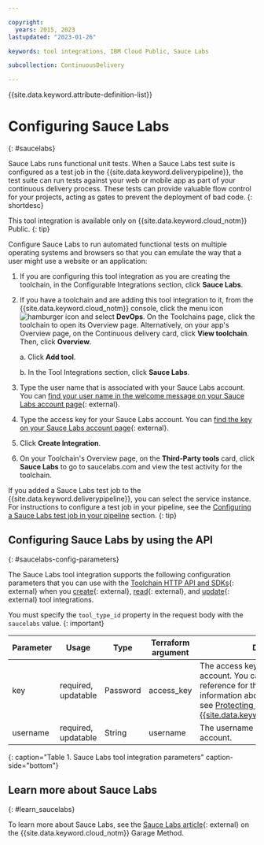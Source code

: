 ```yaml
---

copyright:
  years: 2015, 2023
lastupdated: "2023-01-26"

keywords: tool integrations, IBM Cloud Public, Sauce Labs

subcollection: ContinuousDelivery

---
```


{{site.data.keyword.attribute-definition-list}}

# Configuring Sauce Labs
{: #saucelabs}

Sauce Labs runs functional unit tests. When a Sauce Labs test suite is configured as a test job in the {{site.data.keyword.deliverypipeline}}, the test suite can run tests against your web or mobile app as part of your continuous delivery process. These tests can provide valuable flow control for your projects, acting as gates to prevent the deployment of bad code.
{: shortdesc}

This tool integration is available only on {{site.data.keyword.cloud_notm}} Public.
{: tip}

Configure Sauce Labs to run automated functional tests on multiple operating systems and browsers so that you can emulate the way that a user might use a website or an application:

1. If you are configuring this tool integration as you are creating the toolchain, in the Configurable Integrations section, click **Sauce Labs**.
1. If you have a toolchain and are adding this tool integration to it, from the {{site.data.keyword.cloud_notm}} console, click the menu icon ![hamburger icon](images/icon_hamburger.svg) and select **DevOps**. On the Toolchains page, click the toolchain to open its Overview page. Alternatively, on your app's Overview page, on the Continuous delivery card, click **View toolchain**. Then, click **Overview**. 

   a. Click **Add tool**.

   b. In the Tool Integrations section, click **Sauce Labs**.

1. Type the user name that is associated with your Sauce Labs account. You can [find your user name in the welcome message on your Sauce Labs account page](https://app.saucelabs.com/user-settings){: external}.
1. Type the access key for your Sauce Labs account. You can [find the key on your Sauce Labs account page](https://app.saucelabs.com/user-settings){: external}.
1. Click **Create Integration**.
1. On your Toolchain's Overview page, on the **Third-Party tools** card, click **Sauce Labs** to go to saucelabs.com and view the test activity for the toolchain.

If you added a Sauce Labs test job to the {{site.data.keyword.deliverypipeline}}, you can select the service instance. For instructions to configure a test job in your pipeline, see the [Configuring a Sauce Labs test job in your pipeline](#config_saucelabs) section.
{: tip}

## Configuring Sauce Labs by using the API
{: #saucelabs-config-parameters}

The Sauce Labs tool integration supports the following configuration parameters that you can use with the [Toolchain HTTP API and SDKs](https://cloud.ibm.com/apidocs/toolchain){: external} when you [create](https://cloud.ibm.com/apidocs/toolchain#create-tool){: external}, [read](https://cloud.ibm.com/apidocs/toolchain#get-tool-by-id){: external}, and [update](https://cloud.ibm.com/apidocs/toolchain#update-tool){: external} tool integrations.

You must specify the `tool_type_id` property in the request body with the `saucelabs` value.
{: important}

| Parameter | Usage | Type | Terraform argument | Description |
| --- | --- | --- | --- | --- |
| key | required, updatable | Password | access_key | The access key for the Sauce Labs account. You can use a toolchain secret reference for this parameter. For more information about secret references, see [Protecting your sensitive data in {{site.data.keyword.contdelivery_short}}](/docs/ContinuousDelivery?topic=ContinuousDelivery-cd_data_security#cd_secure_credentials). |
| username | required, updatable | String | username | The username of the Sauce Labs account. |
{: caption="Table 1. Sauce Labs tool integration parameters" caption-side="bottom"}

## Learn more about Sauce Labs
{: #learn_saucelabs}

To learn more about Sauce Labs, see the [Sauce Labs article](https://www.ibm.com/garage/method/practices/deliver/tool_sauce_labs/){: external} on the {{site.data.keyword.cloud_notm}} Garage Method.
